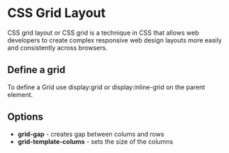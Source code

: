 # CSS Grid Layout 

CSS grid layout or CSS grid is a technique in CSS that allows web developers to create complex responsive web design layouts more easily and consistently across browsers.

## Define a grid

To define a Grid use display:grid or display:inline-grid on the parent element.

## Options

* **grid-gap** - creates gap between colums and rows
* **grid-template-colums** - sets the size of the columns

